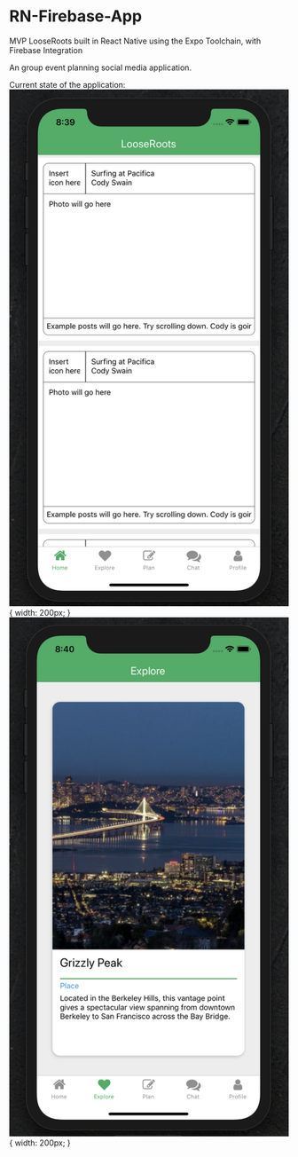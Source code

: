 # RN-Firebase-App
MVP LooseRoots built in React Native using the Expo Toolchain, with Firebase Integration

An group event planning social media application.

Current state of the application:
![alt text](https://github.com/looseroots/RN-Firebase-App/blob/master/README_ASSETS/home_screen.png){ width: 200px; }
![alt text](https://github.com/looseroots/RN-Firebase-App/blob/master/README_ASSETS/explore_screen.png){ width: 200px; }
